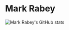 # Mark Rabey

![Mark Rabey's GitHub stats](https://github-readme-stats.vercel.app/api?username=MarkRabey&theme=dark&show_icons=true)
